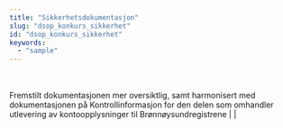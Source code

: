 ```yaml
---
title: "Sikkerhetsdokumentasjon"
slug: "dsop_konkurs_sikkerhet"
id: "dsop_konkurs_sikkerhet"
keywords:
  - "sample"
---
```


<br ><br >Fremstilt dokumentasjonen mer oversiktlig, samt harmonisert med dokumentasjonen på Kontrollinformasjon for den delen som omhandler utlevering av kontoopplysninger til Brønnøysundregistrene  |  |

